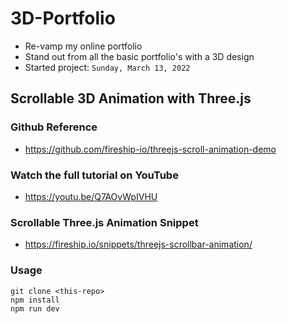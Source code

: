 # 3D-Portfolio
- Re-vamp my online portfolio
- Stand out from all the basic portfolio's with a 3D design
- Started project: `Sunday, March 13, 2022`

## Scrollable 3D Animation with Three.js

### Github Reference
- https://github.com/fireship-io/threejs-scroll-animation-demo

### Watch the full tutorial on YouTube
- https://youtu.be/Q7AOvWpIVHU

### Scrollable Three.js Animation Snippet
- https://fireship.io/snippets/threejs-scrollbar-animation/

### Usage
```
git clone <this-repo>
npm install
npm run dev
```
